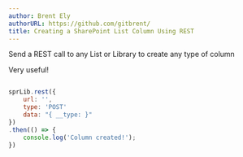 ```yaml
---
author: Brent Ely
authorURL: https://github.com/gitbrent/
title: Creating a SharePoint List Column Using REST
---
```


Send a REST call to any List or Library to create any type of column

Very useful!

<!--truncate-->

```javascript

sprLib.rest({
	url: '',
	type: 'POST'
	data: "{ __type: }"
})
.then(() => {
	console.log('Column created!');
})
```
